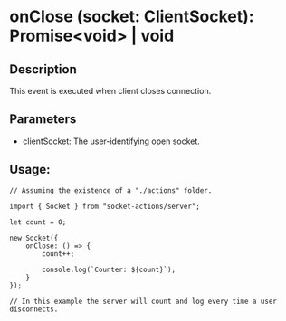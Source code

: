 # onClose (socket: ClientSocket): Promise\<void> | void

## Description

This event is executed when client closes connection.

## Parameters

- clientSocket: The user-identifying open socket.

## Usage:

```
// Assuming the existence of a "./actions" folder.

import { Socket } from "socket-actions/server";

let count = 0;

new Socket({
    onClose: () => {
        count++;

        console.log(`Counter: ${count}`);
    }
});

// In this example the server will count and log every time a user disconnects.
```

